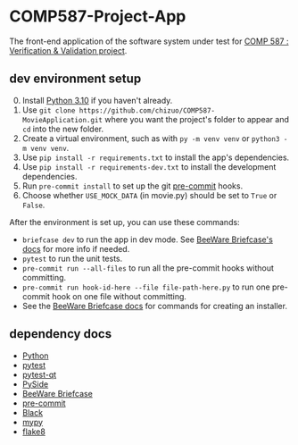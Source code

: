 # COMP587-Project-App

The front-end application of the software system under test for [COMP 587 : Verification &amp; Validation project](https://github.com/chizuo/COMP587-Project).

## dev environment setup

0. Install [Python 3.10](https://www.python.org/downloads/release/python-3108/) if you haven't already.
1. Use `git clone https://github.com/chizuo/COMP587-MovieApplication.git` where you want the project's folder to appear and `cd` into the new folder.
2. Create a virtual environment, such as with `py -m venv venv` or `python3 -m venv venv`.
3. Use `pip install -r requirements.txt` to install the app's dependencies.
4. Use `pip install -r requirements-dev.txt` to install the development dependencies.
5. Run `pre-commit install` to set up the git [pre-commit](https://pre-commit.com/) hooks.
6. Choose whether `USE_MOCK_DATA` (in movie.py) should be set to `True` or `False`.

After the environment is set up, you can use these commands:

* `briefcase dev` to run the app in dev mode. See [BeeWare Briefcase's docs](https://docs.beeware.org/en/latest/tutorial/tutorial-3.html) for more info if needed.
* `pytest` to run the unit tests.
* `pre-commit run --all-files` to run all the pre-commit hooks without committing.
* `pre-commit run hook-id-here --file file-path-here.py` to run one pre-commit hook on one file without committing.
* See the [BeeWare Briefcase docs](https://briefcase.readthedocs.io/en/latest/) for commands for creating an installer.

## dependency docs

* [Python](https://docs.python.org/3/)
* [pytest](https://docs.pytest.org/en/6.2.x/contents.html)
* [pytest-qt](https://pytest-qt.readthedocs.io/en/latest/intro.html)
* [PySide](https://doc.qt.io/qtforpython/index.html)
* [BeeWare Briefcase](https://briefcase.readthedocs.io/en/latest/)
* [pre-commit](https://pre-commit.com/)
* [Black](https://black.readthedocs.io/en/stable/)
* [mypy](https://mypy.readthedocs.io/en/stable/)
* [flake8](https://flake8.pycqa.org/en/latest/)
